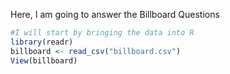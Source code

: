 Here, I am going to answer the Billboard Questions

```r
#I will start by bringing the data into R
library(readr)
billboard <- read_csv("billboard.csv")
View(billboard)
```